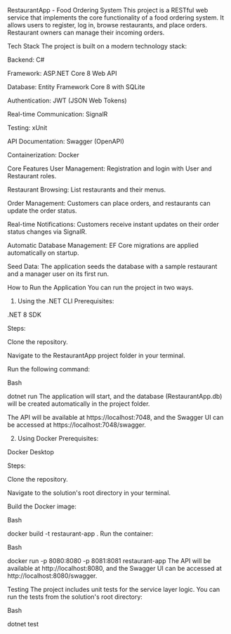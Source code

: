 RestaurantApp - Food Ordering System
This project is a RESTful web service that implements the core functionality of a food ordering system. It allows users to register, log in, browse restaurants, and place orders. Restaurant owners can manage their incoming orders.

Tech Stack
The project is built on a modern technology stack:

Backend: C#

Framework: ASP.NET Core 8 Web API

Database: Entity Framework Core 8 with SQLite

Authentication: JWT (JSON Web Tokens)

Real-time Communication: SignalR

Testing: xUnit

API Documentation: Swagger (OpenAPI)

Containerization: Docker

Core Features
User Management: Registration and login with User and Restaurant roles.

Restaurant Browsing: List restaurants and their menus.

Order Management: Customers can place orders, and restaurants can update the order status.

Real-time Notifications: Customers receive instant updates on their order status changes via SignalR.

Automatic Database Management: EF Core migrations are applied automatically on startup.

Seed Data: The application seeds the database with a sample restaurant and a manager user on its first run.

How to Run the Application
You can run the project in two ways.

1. Using the .NET CLI
Prerequisites:

.NET 8 SDK

Steps:

Clone the repository.

Navigate to the RestaurantApp project folder in your terminal.

Run the following command:

Bash

dotnet run
The application will start, and the database (RestaurantApp.db) will be created automatically in the project folder.

The API will be available at https://localhost:7048, and the Swagger UI can be accessed at https://localhost:7048/swagger.

2. Using Docker
Prerequisites:

Docker Desktop

Steps:

Clone the repository.

Navigate to the solution's root directory in your terminal.

Build the Docker image:

Bash

docker build -t restaurant-app .
Run the container:

Bash

docker run -p 8080:8080 -p 8081:8081 restaurant-app
The API will be available at http://localhost:8080, and the Swagger UI can be accessed at http://localhost:8080/swagger.

Testing
The project includes unit tests for the service layer logic. You can run the tests from the solution's root directory:

Bash

dotnet test